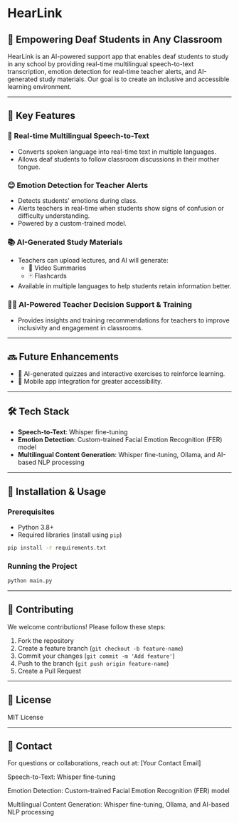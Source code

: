 # HearLink

## 📢 Empowering Deaf Students in Any Classroom

HearLink is an AI-powered support app that enables deaf students to study in any school by providing real-time multilingual speech-to-text transcription, emotion detection for real-time teacher alerts, and AI-generated study materials. Our goal is to create an inclusive and accessible learning environment.

---

## 🌟 Key Features

### 🎤 Real-time Multilingual Speech-to-Text
- Converts spoken language into real-time text in multiple languages.
- Allows deaf students to follow classroom discussions in their mother tongue.

### 😊 Emotion Detection for Teacher Alerts
- Detects students' emotions during class.
- Alerts teachers in real-time when students show signs of confusion or difficulty understanding.
- Powered by a custom-trained model.

### 📚 AI-Generated Study Materials
- Teachers can upload lectures, and AI will generate:
  - 🎥 Video Summaries
  - 🃏 Flashcards
- Available in multiple languages to help students retain information better.

### 👩‍🏫 AI-Powered Teacher Decision Support & Training
- Provides insights and training recommendations for teachers to improve inclusivity and engagement in classrooms.

---

## 🔜 Future Enhancements
- 📝 AI-generated quizzes and interactive exercises to reinforce learning.
- 📲 Mobile app integration for greater accessibility.

---

## 🛠️ Tech Stack
- **Speech-to-Text**: Whisper fine-tuning
- **Emotion Detection**: Custom-trained Facial Emotion Recognition (FER) model
- **Multilingual Content Generation**: Whisper fine-tuning, Ollama, and AI-based NLP processing

---

## 📌 Installation & Usage
### Prerequisites
- Python 3.8+
- Required libraries (install using `pip`)

```bash
pip install -r requirements.txt
```

### Running the Project
```bash
python main.py
```

---

## 🤝 Contributing
We welcome contributions! Please follow these steps:
1. Fork the repository
2. Create a feature branch (`git checkout -b feature-name`)
3. Commit your changes (`git commit -m 'Add feature'`)
4. Push to the branch (`git push origin feature-name`)
5. Create a Pull Request

---

## 📜 License
MIT License

---

## 📧 Contact
For questions or collaborations, reach out at: [Your Contact Email]



Speech-to-Text: Whisper fine-tuning

Emotion Detection: Custom-trained Facial Emotion Recognition (FER) model

Multilingual Content Generation: Whisper fine-tuning, Ollama, and AI-based NLP processing
